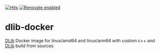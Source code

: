 [![Hits](https://hits.sh/github.com/AndriyKalashnykov/dlib-docker.svg?view=today-total&style=plastic)](https://hits.sh/github.com/AndriyKalashnykov/dlib-docker/)
[![Renovate enabled](https://img.shields.io/badge/renovate-enabled-brightgreen.svg)](https://app.renovatebot.com/dashboard#github/AndriyKalashnykov/dlib-docker)
# dlib-docker
[DLib](https://github.com/davisking/dlib) Docker image for linux/amd64 and linux/arm64 with custom c++ and [DLib](https://github.com/davisking/dlib) build from sources
